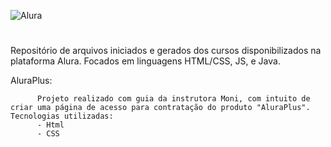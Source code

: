 ![Alura](https://www.oracle.com/a/ocom/img/customerlogo-alura.png)
#

Repositório de arquivos iniciados e gerados dos cursos disponibilizados na plataforma Alura. Focados em linguagens HTML/CSS, JS, e Java.


AluraPlus:
```
      Projeto realizado com guia da instrutora Moni, com intuito de criar uma página de acesso para contratação do produto "AluraPlus". Tecnologias utilizadas:
      - Html
      - CSS
```
